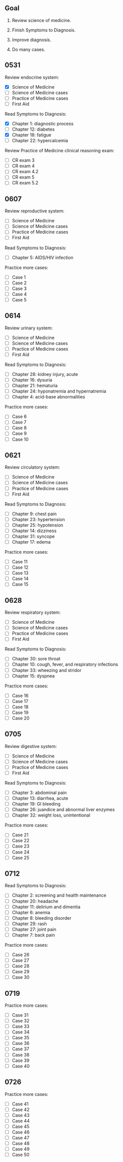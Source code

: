 ## Goal

1. Review science of medicine.

2. Finish Symptoms to Diagnosis.

3. Improve diagnosis.

4. Do many cases.

## 0531

Review endocrine system:

- [x] Science of Medicine
- [ ] Science of Medicine cases
- [ ] Practice of Medicine cases
- [ ] First Aid

Read Symptoms to Diagnosis:

- [x] Chapter 1: diagnostic process
- [ ] Chapter 12: diabetes
- [x] Chapter 18: fatigue
- [ ] Chapter 22: hypercalcemia

Review Practice of Medicine clinical reasoning exam:

- [ ] CR exam 3
- [ ] CR exam 4
- [ ] CR exam 4.2
- [ ] CR exam 5
- [ ] CR exam 5.2

## 0607

Review reproductive system:

- [ ] Science of Medicine
- [ ] Science of Medicine cases
- [ ] Practice of Medicine cases
- [ ] First Aid

Read Symptoms to Diagnosis:

- [ ] Chapter 5: AIDS/HIV infection

Practice more cases:

- [ ] Case 1
- [ ] Case 2
- [ ] Case 3
- [ ] Case 4
- [ ] Case 5

## 0614

Review urinary system:

- [ ] Science of Medicine
- [ ] Science of Medicine cases
- [ ] Practice of Medicine cases
- [ ] First Aid

Read Symptoms to Diagnosis:

- [ ] Chapter 28: kidney injury, acute
- [ ] Chapter 16: dysuria
- [ ] Chapter 21: hematuria
- [ ] Chapter 24: hyponatremia and hypernatremia
- [ ] Chapter 4: acid-base abnormalities

Practice more cases:

- [ ] Case 6
- [ ] Case 7
- [ ] Case 8
- [ ] Case 9
- [ ] Case 10

## 0621

Review circulatory system:

- [ ] Science of Medicine
- [ ] Science of Medicine cases
- [ ] Practice of Medicine cases
- [ ] First Aid

Read Symptoms to Diagnosis:

- [ ] Chapter 9: chest pain
- [ ] Chapter 23: hypertension
- [ ] Chapter 25: hypotension
- [ ] Chapter 14: dizziness
- [ ] Chapter 31: syncope
- [ ] Chapter 17: edema

Practice more cases:

- [ ] Case 11
- [ ] Case 12
- [ ] Case 13
- [ ] Case 14
- [ ] Case 15

## 0628

Review respiratory system:

- [ ] Science of Medicine
- [ ] Science of Medicine cases
- [ ] Practice of Medicine cases
- [ ] First Aid

Read Symptoms to Diagnosis:

- [ ] Chapter 30: sore throat
- [ ] Chapter 10: cough, fever, and respiratory infections
- [ ] Chapter 33: wheezing and stridor
- [ ] Chapter 15: dyspnea

Practice more cases:

- [ ] Case 16
- [ ] Case 17
- [ ] Case 18
- [ ] Case 19
- [ ] Case 20

## 0705

Review digestive system:

- [ ] Science of Medicine
- [ ] Science of Medicine cases
- [ ] Practice of Medicine cases
- [ ] First Aid

Read Symptoms to Diagnosis:

- [ ] Chapter 3: abdominal pain
- [ ] Chapter 13: diarrhea, acute
- [ ] Chapter 19: GI bleeding
- [ ] Chapter 26: juandice and abnormal liver enzymes
- [ ] Chapter 32: weight loss, unintentional

Practice more cases:

- [ ] Case 21
- [ ] Case 22
- [ ] Case 23
- [ ] Case 24
- [ ] Case 25

## 0712

Read Symptoms to Diagnosis:

- [ ] Chapter 2: screening and health maintenance
- [ ] Chapter 20: headache
- [ ] Chapter 11: delirium and dimentia
- [ ] Chapter 6: anemia
- [ ] Chapter 8: bleeding disorder
- [ ] Chapter 29: rash
- [ ] Chapter 27: joint pain
- [ ] Chapter 7: back pain

Practice more cases:

- [ ] Case 26
- [ ] Case 27
- [ ] Case 28
- [ ] Case 29
- [ ] Case 30

## 0719

Practice more cases:

- [ ] Case 31
- [ ] Case 32
- [ ] Case 33
- [ ] Case 34
- [ ] Case 35
- [ ] Case 36
- [ ] Case 37
- [ ] Case 38
- [ ] Case 39
- [ ] Case 40

## 0726

Practice more cases:

- [ ] Case 41
- [ ] Case 42
- [ ] Case 43
- [ ] Case 44
- [ ] Case 45
- [ ] Case 46
- [ ] Case 47
- [ ] Case 48
- [ ] Case 49
- [ ] Case 50
